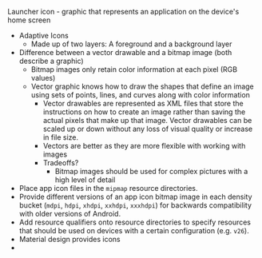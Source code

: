 Launcher icon - graphic that represents an application on the device's home screen
- Adaptive Icons
	- Made up of two layers: A foreground and a background layer
- Difference between a vector drawable and a bitmap image (both describe a graphic)
	- Bitmap images only retain color information at each pixel (RGB values) 
	- Vector graphic knows how to draw the shapes that define an image using sets of points, lines, and curves along with color information 
		- Vector drawables are represented as XML files that store the instructions on how to create an image rather than saving the actual pixels that make up that image. Vector drawables can be scaled up or down without any loss of visual quality or increase in file size.
		- Vectors are better as they are more flexible with working with images 
		- Tradeoffs?
			- Bitmap images should be used for complex pictures with a high level of detail
- Place app icon files in the `mipmap` resource directories.
-   Provide different versions of an app icon bitmap image in each density bucket (`mdpi`, `hdpi`, `xhdpi`, `xxhdpi`, `xxxhdpi`) for backwards compatibility with older versions of Android.
-   Add resource qualifiers onto resource directories to specify resources that should be used on devices with a certain configuration (e.g. `v26`).
- Material design provides icons
- 